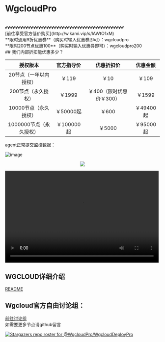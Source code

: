 # WgcloudPro
<!-- [在线试用演示系统（最新版本100万授权展示）（演示成员账号：admin 密码：admin）](http://wgstart.icu) -->
<br/>
💕💕💕💕💕💕💕💕💕💕💕💕💕💕💕💕💕💕💕💕💕💕💕💕💕💕💕💕💕💕💕💕💕💕💕💕💕💕💕💕💕💕💕💕💕💕<br/>
[前往享受官方低价购买](http://w.kami.vip/s/lAWtO1xM)
<br/>**限时通用9折优惠券**（购买时输入优惠券即可）：wgcloudpro<br/>
**限时200节点优惠100**（购买时输入优惠券即可）：wgcloudpro200
<br/>
## 我们内部折扣能优惠多少？
<br/>

|        授权版本         | 官方指导价 | 优惠折扣价 | 优惠金额  |
| :---------------------: | :--------: | :--------: | :-------: |
|   20节点（一年以内授权）    |   ￥119    |    ￥10    |   ￥109    |
|   200节点（永久授权）   |   ￥1999   |   ￥400（限时优惠价￥300）    |  ￥1599   |
|  10000节点（永久授权）  | ￥50000起  |   ￥600    | ￥49400起 |
| 1000000节点（永久授权） | ￥100000起 |   ￥5000   | ￥95000起 |

agent正常提交监控数据：

![image](https://github.com/WgcloudPro/WgcloudDeployPro/assets/131434608/c5642361-745a-4854-8b05-7938c2e6ab34)


<p align="center">
  <a target="_blank" href="http://w.kami.vip/s/lAWtO1xM">
    <img src="https://github.com/WgcloudPro/WgcloudDeployPro/assets/131434608/4364faf7-ac8e-44a0-8756-80749546d71c">
  </a>
 </p>
 <p align="center">

<video src="https://github.com/WgcloudPro/WgcloudDeployPro/releases/download/video/wgcloudPro.mp4" controls="controls" width="500" height="300"></video>
 </p>

## WGCLOUD详细介绍

[README](./README_cn.md)
</br>
## Wgcloud官方自由讨论组：

[前往讨论组](https://wg-tey1014.slack.com/archives/C05638FS6SZ)
</br>
如需要更多节点请github留言

[![Stargazers repo roster for @WgcloudPro/WgcloudDeployPro](https://reporoster.com/stars/WgcloudPro/WgcloudDeployPro)](https://github.com/WgcloudPro/WgcloudDeployPro/stargazers)

